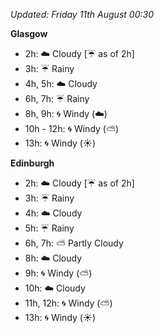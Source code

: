 *Updated: Friday 11th August 00:30*

**Glasgow**

* 2h: :cloud: Cloudy [:umbrella: as of 2h]
* 3h: :umbrella: Rainy
* 4h, 5h: :cloud: Cloudy
* 6h, 7h: :umbrella: Rainy
* 8h, 9h: :cyclone: Windy (:cloud:)
* 10h - 12h: :cyclone: Windy (:partly_sunny:)
* 13h: :cyclone: Windy (:sunny:)

**Edinburgh**

* 2h: :cloud: Cloudy [:umbrella: as of 2h]
* 3h: :umbrella: Rainy
* 4h: :cloud: Cloudy
* 5h: :umbrella: Rainy
* 6h, 7h: :partly_sunny: Partly Cloudy
* 8h: :cloud: Cloudy
* 9h: :cyclone: Windy (:partly_sunny:)
* 10h: :cloud: Cloudy
* 11h, 12h: :cyclone: Windy (:partly_sunny:)
* 13h: :cyclone: Windy (:sunny:)
